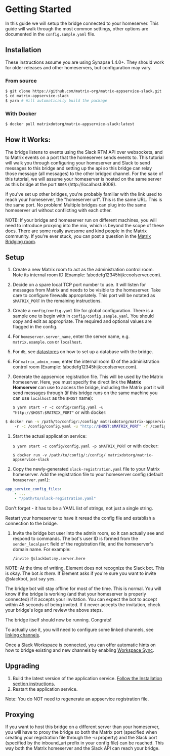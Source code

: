 # Getting Started

In this guide we will setup the bridge connected to your homeserver. This guide
will walk through the most common settings, other options are documented in
the `config.sample.yaml` file.

## Installation

These instructions assume you are using Synapse 1.4.0+. They should
work for older releases and other homeservers, but configuration may vary.

### From source

```sh
$ git clone https://github.com/matrix-org/matrix-appservice-slack.git
$ cd matrix-appservice-slack
$ yarn # Will automatically build the package
```

### With Docker

```sh
$ docker pull matrixdotorg/matrix-appservice-slack:latest
```

## How it Works:

The bridge listens to events using the Slack RTM API over websockets, and to
Matrix events on a port that the homeserver sends events to. This tutorial will
walk you through configuring your homeserver and Slack to send messages to this
bridge and setting up the api so this bridge can relay those message (all
messages) to the other bridged channel. For the sake of this tutorial, we will
assume your homeserver is hosted on the same server as this bridge at the port
`8008` (http://localhost:8008).

If you've set up other bridges, you're probably familiar with the link used
to reach your homeserver, the "homeserver url". This is the same URL. This
is the same port. No problem! Multiple bridges can plug into the same
homeserver url without conflicting with each other.

NOTE: If your bridge and homeserver run on different machines, you will need
to introduce proxying into the mix, which is beyond the scope of these docs.
There are some really awesome and kind people in the Matrix community. If you're
ever stuck, you can post a question in the 
[Matrix Bridging room](https://matrix.to/#/#bridges:matrix.org).


## Setup

1. Create a new Matrix room to act as the administration control room. Note its
   internal room ID (Example: !abcdefg12345hijk:coolserver.com).

1. Decide on a spare local TCP port number to use. It will listen for messages
   from Matrix and needs to be visible to the homeserver. Take care to configure
   firewalls appropriately. This port will be notated as `$MATRIX_PORT` in
   the remaining instructions.

1. Create a `config/config.yaml` file for global configuration. There is a sample
   one to begin with in `config/config.sample.yaml`. You should copy and
   edit as appropriate. The required and optional values are flagged in the config.

  1. For `homeserver.server_name`, enter the server name, e.g. `matrix.example.com` or `localhost`.

  1. For `db`, see [datastores](datastores.md) on how to set up a database with the bridge.
  
  1. For `matrix_admin_room`, enter the internal room ID of the administration control
     room (Example: !abcdefg12345hijk:coolserver.com).

1. Generate the appservice registration file. This will be used by the
   Matrix homeserver. Here, you must specify the direct link the
   **Matrix Homserver** can use to access the bridge, including the Matrix
   port it will send messages through (if this bridge runs on the same
   machine you can use `localhost` as the `$HOST` name):
   
    `$ yarn start -r -c config/config.yaml -u "http://$HOST:$MATRIX_PORT"`
   or with docker:
   
```sh
$ docker run -v /path/to/config/:/config/ matrixdotorg/matrix-appservice-slack \ 
    -r -c /config/config.yaml -u "http://$HOST:$MATRIX_PORT" -f /config/slack.yaml
```

1. Start the actual application service:

    `$ yarn start -c config/config.yaml -p $MATRIX_PORT`
   or with docker:
   
    `$ docker run -v /path/to/config/:/config/ matrixdotorg/matrix-appservice-slack`

1. Copy the newly-generated `slack-registration.yaml` file to your Matrix
   homeserver. Add the registration file to your homeserver config (default
   `homeserver.yaml`):
   
```yaml
app_service_config_files:
    - ...
    - "/path/to/slack-registration.yaml"
```

   Don't forget - it has to be a YAML list of strings, not just a single string.

   Restart your homeserver to have it reread the config file and establish a
   connection to the bridge.

1. Invite the bridge bot user into the admin room, so it can actually see and
   respond to commands. The bot's user ID is formed from the `sender_localpart`
   field of the registration file, and the homeserver's domain name. For example:

    ```
    /invite @slackbot:my.server.here
    ```

NOTE: At the time of writing, Element does not recognize the Slack bot. This is
okay. The bot *is there*. If Element asks if you're sure you want to invite
@slackbot, just say yes.

The bridge bot will stay offline for most of the time. This is normal. You
will know if the bridge is working (and that your homeserver is properly
connected) if it accepts your invitation. You can expect the bot to accept
within 45 seconds of being invited. If it never accepts the invitation,
check your bridge's logs and review the above steps.

The bridge itself should now be running. Congrats!

To actually use it, you will need to configure some linked channels, see
[linking channels](link_channels.md).

Once a Slack Workspace is connected, you can offer automatic hints on how
to bridge existing and new channels by enabling [Workspace Sync](team_sync.md).

## Upgrading
1. Build the latest version of the application service. [Follow the Installation section instructions.](#installation)
1. Restart the application service.

Note: You do NOT need to regenerate an appservice registration file.

## Proxying

If you want to host this bridge on a different server than your homeserver, you will have
to proxy the bridge so both the Matrix port (specified when creating your registration file
through the -u property) and the Slack port (specified by the inbound_uri prefix in your
config file) can be reached. This way both the Matrix homeserver and the Slack API can reach
your bridge.
